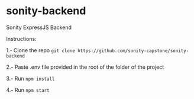 # sonity-backend
Sonity ExpressJS Backend

Instructions:

1.- Clone the repo `git clone https://github.com/sonity-capstone/sonity-backend`

2.- Paste .env file provided in the root of the folder of the project

3.- Run `npm install`

4.- Run `npm start`
